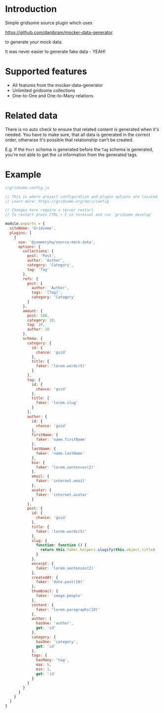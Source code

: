 # Introduction

Simple gridsome source plugin which uses 

https://github.com/danibram/mocker-data-generator

to generate your mock data.

It was never easier to generate fake data - YEAH!

# Supported features

* All features from the mocker-data-generator
* Unlimited gridsome collections
* One-to-One and One-to-Many relations

# Related data

There is no auto check to ensure that related content is generated when it's needed.
You have to make sure, that all data is generated in the correct order, otherwise
it's possible that relationship can't be created.

E.g. If the `Post` schema is generated before the `Tag` schema is generated,
you're not able to get the `id` information from the generated tags.

# Example

```js
//gridsome.config.js

// This is where project configuration and plugin options are located.
// Learn more: https://gridsome.org/docs/config

// Changes here require a server restart.
// To restart press CTRL + C in terminal and run `gridsome develop`

module.exports = {
  siteName: 'Gridsome',
  plugins: [
    {
      use: '@jammeryhq/source-mock-data',
      options: {
        collections: {
          post: 'Post',
          author: 'Author',
          category: 'Category',
          tag: 'Tag'
        },
        refs: {
          post: {
            author: 'Author',
            tags: '[Tag]',
            category: 'Category'
          }
        },
        amount: {
          post: 100,
          category: 10,
          tag: 20,
          author: 10
        },
        schema: {
          category: {
            id: {
              chance: 'guid'
            },
            title: {
              faker: 'lorem.words(5)'
            }
          },
          tag: {
            id: {
              chance: 'guid'
            },
            title: {
              faker: 'lorem.slug'
            }
          },
          author: {
            id: {
              chance: 'guid'
            },
            firstName: {
              faker: 'name.firstName'
            },
            lastName: {
              faker: 'name.lastName'
            },
            bio: {
              faker: 'lorem.sentences(2)'
            },
            email: {
              faker: 'internet.email'
            },
            avatar: {
              faker: 'internet.avatar'
            }
          },
          post: {
            id: {
              chance: 'guid'
            },
            title: {
              faker: 'lorem.words(5)'
            },
            slug: {
              function: function () {
                return this.faker.helpers.slugify(this.object.title)
              }
            },
            excerpt: {
              faker: 'lorem.sentences(2)'
            },
            createdAt: {
              faker: 'date.past(10)'
            },
            thumbnail: {
              faker: 'image.people'
            },
            content: {
              faker: 'lorem.paragraphs(10)'
            },
            author: {
              hasOne: 'author',
              get: 'id'
            },
            category: {
              hasOne: 'category',
              get: 'id'
            },
            tags: {
              hasMany: 'tag',
              max: 5,
              min: 1,
              get: 'id'
            }
          }
        }
      }
    }
  ]
}
```